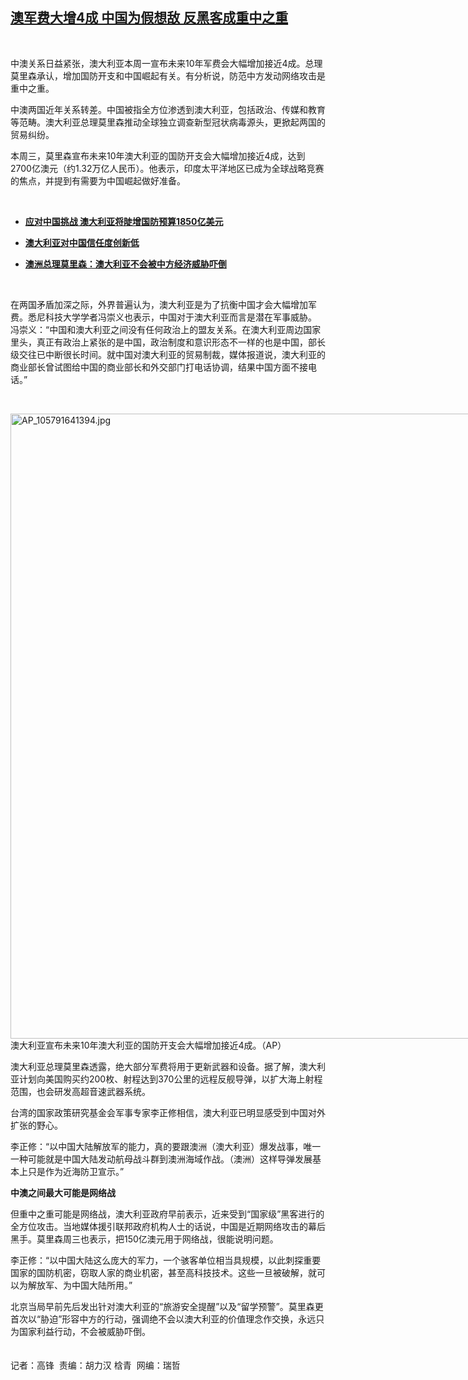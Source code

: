 <!--1593705428000-->
[澳军费大增4成 中国为假想敌 反黑客成重中之重](https://www.rfa.org/mandarin/yataibaodao/junshiwaijiao/gf2-07022020094239.html)
------

<p> </p><p>中澳关系日益紧张，澳大利亚本周一宣布未来10年军费会大幅增加接近4成。总理莫里森承认，增加国防开支和中国崛起有关。有分析说，防范中方发动网络攻击是重中之重。</p><p>中澳两国近年关系转差。中国被指全方位渗透到澳大利亚，包括政治、传媒和教育等范畴。澳大利亚总理莫里森推动全球独立调查新型冠状病毒源头，更掀起两国的贸易纠纷。</p><p>本周三，莫里森宣布未来10年澳大利亚的国防开支会大幅增加接近4成，达到2700亿澳元（约1.32万亿人民币）。他表示，印度太平洋地区已成为全球战略竞赛的焦点，并提到有需要为中国崛起做好准备。</p><p> </p><ul><li><b><a class="external-link" href="http://www.rfa.org/mandarin/Xinwen/9-06302020142727.html">应对中国挑战 澳大利亚将陡增国防预算1850亿美元</a></b></li></ul><ul><li><b><a class="external-link" href="http://www.rfa.org/mandarin/Xinwen/7-06302019163935.html">澳大利亚对中国信任度创新低</a></b></li></ul><ul><li><b><a class="external-link" href="http://www.rfa.org/mandarin/Xinwen/4-06112020113132.html">澳洲总理莫里森：澳大利亚不会被中方经济威胁吓倒</a></b></li></ul><p> </p><p>在两国矛盾加深之际，外界普遍认为，澳大利亚是为了抗衡中国才会大幅增加军费。悉尼科技大学学者冯崇义也表示，中国对于澳大利亚而言是潜在军事威胁。<br/>冯崇义：“中国和澳大利亚之间没有任何政治上的盟友关系。在澳大利亚周边国家里头，真正有政治上紧张的是中国，政治制度和意识形态不一样的也是中国，部长级交往已中断很长时间。就中国对澳大利亚的贸易制裁，媒体报道说，澳大利亚的商业部长曾试图给中国的商业部长和外交部门打电话协调，结果中国方面不接电话。”</p><p> </p><p><div class="image-inline captioned" style="width:1500px;"><div style="width:1500px;"><img alt="AP_105791641394.jpg" height="1000" src="https://www.rfa.org/mandarin/yataibaodao/junshiwaijiao/gf2-07022020094239.html/AP_105791641394.jpg/image" title="AP_105791641394.jpg" width="1500"/></div><div class="image-caption"><span style="width:1500px;">澳大利亚宣布未来10年澳大利亚的国防开支会大幅增加接近4成。（AP）</span><span class="copyright"> </span></div></div></p><p>澳大利亚总理莫里森透露，绝大部分军费将用于更新武器和设备。据了解，澳大利亚计划向美国购买约200枚、射程达到370公里的远程反舰导弹，以扩大海上射程范围，也会研发高超音速武器系统。</p><p>台湾的国家政策研究基金会军事专家李正修相信，澳大利亚已明显感受到中国对外扩张的野心。</p><p>李正修：“以中国大陆解放军的能力，真的要跟澳洲（澳大利亚）爆发战事，唯一一种可能就是中国大陆发动航母战斗群到澳洲海域作战。（澳洲）这样导弹发展基本上只是作为近海防卫宣示。”</p><p><b>中澳之间最大可能是网络战</b></p><p>但重中之重可能是网络战，澳大利亚政府早前表示，近来受到“国家级”黑客进行的全方位攻击。当地媒体援引联邦政府机构人士的话说，中国是近期网络攻击的幕后黑手。莫里森周三也表示，把150亿澳元用于网络战，很能说明问题。</p><p>李正修：“以中国大陆这么庞大的军力，一个骇客单位相当具规模，以此刺探重要国家的国防机密，窃取人家的商业机密，甚至高科技技术。这些一旦被破解，就可以为解放军、为中国大陆所用。”</p><p>北京当局早前先后发出针对澳大利亚的“旅游安全提醒”以及“留学预警”。莫里森更首次以“胁迫”形容中方的行动，强调绝不会以澳大利亚的价值理念作交换，永远只为国家利益行动，不会被威胁吓倒。<br/><br/><br/>记者：高锋  责编：胡力汉 梒青  网编：瑞哲</p>
